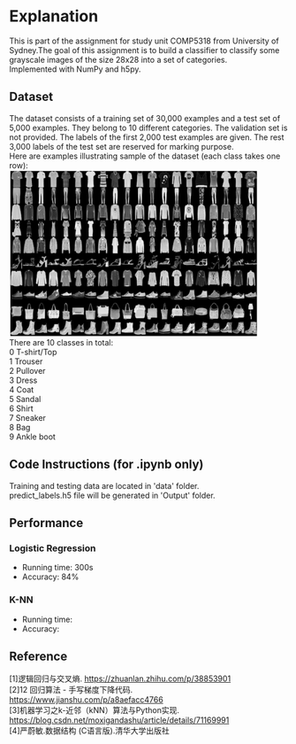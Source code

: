 # Explanation
This is part of the assignment for study unit COMP5318 from University of Sydney.The goal of this assignment is to build a classifier to classify some grayscale images of the size 28x28 into a set of categories.<br />
Implemented with NumPy and h5py.
## Dataset
The dataset consists of a training set of 30,000 examples and a test set of 5,000 examples. They belong to 10 different categories. The validation set is not provided. The labels of the first 2,000 test examples are given. The rest 3,000 labels of the test set are reserved for marking purpose.<br />
Here are examples illustrating sample of the dataset (each class takes one row):<br />
<img src="https://github.com/1lch2/LogisticRegressionClassifier/blob/master/LogisticRegression/img/Dataset_image.jpg" alt="DataSet" title="DataSet" width="450" height="300" /><br />
There are 10 classes in total:<br />
0 T-shirt/Top<br />
1 Trouser<br />
2 Pullover<br />
3 Dress<br />
4 Coat<br />
5 Sandal<br />
6 Shirt<br />
7 Sneaker<br />
8 Bag<br />
9 Ankle boot <br />

## Code Instructions (for .ipynb only)
Training and testing data are located in 'data' folder.<br />
predict_labels.h5 file will be generated in 'Output' folder.
## Performance
### Logistic Regression
- Running time: 300s
- Accuracy: 84%
### K-NN
- Running time: 
- Accuracy:

## Reference
[1]逻辑回归与交叉熵. https://zhuanlan.zhihu.com/p/38853901 <br />
[2]12 回归算法 - 手写梯度下降代码. https://www.jianshu.com/p/a8aefacc4766 <br />
[3]机器学习之k-近邻（kNN）算法与Python实现. https://blog.csdn.net/moxigandashu/article/details/71169991 <br />
[4]严蔚敏.数据结构 (C语言版).清华大学出版社
